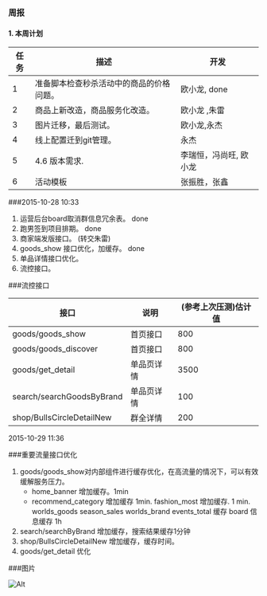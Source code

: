### 周报

#### 1. 本周计划

|任务  | 描述 |  开发 |
|--- | ----|---|
| 1 | 准备脚本检查秒杀活动中的商品的价格问题。|  欧小龙, done |
| 2 | 商品上新改造，商品服务化改造。| 欧小龙 ,朱雷  |
| 3 | 图片迁移，最后测试。| 欧小龙,永杰 |
| 4 | 线上配置迁到git管理。 | 永杰 |
| 5 | 4.6 版本需求. | 李瑞恒，冯尚旺, 欧小龙 |
| 6 | 活动模板 | 张振胜，张鑫 |

###2015-10-28 10:33

1. 运营后台board取消群信息冗余表。 done
2. 跑男签到项目排期。 done
3. 商家端发版接口。  (转交朱雷)
4. goods_show 接口优化，加缓存。 done
5. 单品详情接口优化。
6. 流控接口。


###流控接口

| 接口 | 说明 | (参考上次压测)估计值 |
|--|--|--|
| goods/goods_show | 首页接口  |  800 |
| goods/goods_discover | 首页接口  | 800 |
| goods/get_detail| 单品页详情  | 3500 |
| search/searchGoodsByBrand | 单品页详情  | 100 |
| shop/BullsCircleDetailNew |  群全详情 | 200 |

2015-10-29 11:36

###重要流量接口优化
1. goods/goods_show对内部组件进行缓存优化，在高流量的情况下，可以有效缓解服务压力。
    -  home_banner 增加缓存。1min
    -  recommend_category 增加缓存  1min.
	    fashion_most 增加缓存.  1 min.
    	worlds_goods
    	season_sales
    	worlds_brand
        events_total 缓存
        board 信息缓存 1h
2. search/searchByBrand
	增加缓存，搜索结果缓存1分钟
3. shop/BullsCircleDetailNew
	增加缓存，缓存时间。
4. goods/get_detail 优化


###图片

![Alt](http://d02.res.meilishuo.net/pic/_o/34/a4/22ac6ec43eb5c0b01574cd92d471_750_550.cg.jpg)









